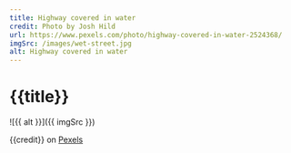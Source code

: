 ```yaml
---
title: Highway covered in water
credit: Photo by Josh Hild
url: https://www.pexels.com/photo/highway-covered-in-water-2524368/
imgSrc: /images/wet-street.jpg
alt: Highway covered in water
---
```


# {{title}}

![{{ alt }}]({{ imgSrc }})

{{credit}} on [Pexels]({{url}})